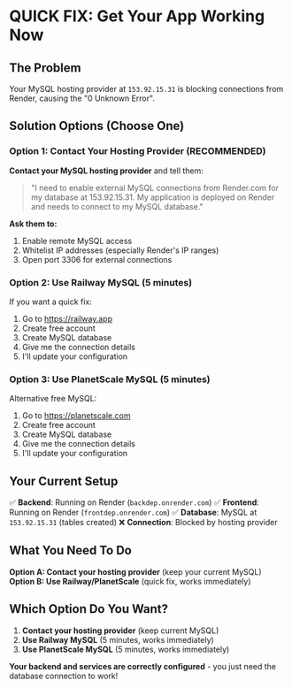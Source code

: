 # QUICK FIX: Get Your App Working Now

## The Problem
Your MySQL hosting provider at `153.92.15.31` is blocking connections from Render, causing the "0 Unknown Error".

## Solution Options (Choose One)

### Option 1: Contact Your Hosting Provider (RECOMMENDED)
**Contact your MySQL hosting provider** and tell them:

> "I need to enable external MySQL connections from Render.com for my database at 153.92.15.31. My application is deployed on Render and needs to connect to my MySQL database."

**Ask them to:**
1. Enable remote MySQL access
2. Whitelist IP addresses (especially Render's IP ranges)
3. Open port 3306 for external connections

### Option 2: Use Railway MySQL (5 minutes)
If you want a quick fix:
1. Go to https://railway.app
2. Create free account
3. Create MySQL database
4. Give me the connection details
5. I'll update your configuration

### Option 3: Use PlanetScale MySQL (5 minutes)
Alternative free MySQL:
1. Go to https://planetscale.com
2. Create free account
3. Create MySQL database
4. Give me the connection details
5. I'll update your configuration

## Your Current Setup
✅ **Backend**: Running on Render (`backdep.onrender.com`)
✅ **Frontend**: Running on Render (`frontdep.onrender.com`)
✅ **Database**: MySQL at `153.92.15.31` (tables created)
❌ **Connection**: Blocked by hosting provider

## What You Need To Do

**Option A: Contact your hosting provider** (keep your current MySQL)
**Option B: Use Railway/PlanetScale** (quick fix, works immediately)

## Which Option Do You Want?

1. **Contact your hosting provider** (keep current MySQL)
2. **Use Railway MySQL** (5 minutes, works immediately)
3. **Use PlanetScale MySQL** (5 minutes, works immediately)

**Your backend and services are correctly configured** - you just need the database connection to work!
